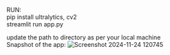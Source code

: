 RUN:  
pip install ultralytics, cv2  
streamlit run app.py  

update the path to directory as per your local machine  
Snapshot of the app:
![Screenshot 2024-11-24 120745](https://github.com/user-attachments/assets/049098f2-d437-42aa-a38e-29b43da11f0f)
